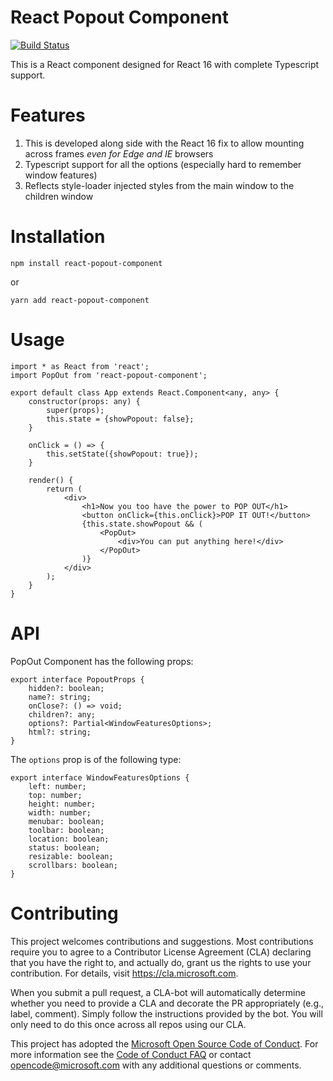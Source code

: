 # React Popout Component

[![Build Status](https://travis-ci.org/Microsoft/react-popout-component.svg?branch=v1.0.0)](https://travis-ci.org/Microsoft/react-popout-component)

This is a React component designed for React 16 with complete Typescript support.

# Features

1. This is developed along side with the React 16 fix to allow mounting across frames *even for Edge and IE* browsers
2. Typescript support for all the options (especially hard to remember window features)
3. Reflects style-loader injected styles from the main window to the children window

# Installation

```
npm install react-popout-component
```

or

```
yarn add react-popout-component
```

# Usage

```
import * as React from 'react';
import PopOut from 'react-popout-component';

export default class App extends React.Component<any, any> {
    constructor(props: any) {
        super(props);
        this.state = {showPopout: false};
    }

    onClick = () => {
        this.setState({showPopout: true});
    }

    render() {
        return (
            <div>
                <h1>Now you too have the power to POP OUT</h1>
                <button onClick={this.onClick}>POP IT OUT!</button>
                {this.state.showPopout && (
                    <PopOut>
                        <div>You can put anything here!</div>
                    </PopOut>
                )}
            </div>
        );
    }
}

```

# API

PopOut Component has the following props:

```
export interface PopoutProps {
    hidden?: boolean;
    name?: string;
    onClose?: () => void;
    children?: any;
    options?: Partial<WindowFeaturesOptions>;
    html?: string;
}
```

The `options` prop is of the following type:

```
export interface WindowFeaturesOptions {
    left: number;
    top: number;
    height: number;
    width: number;
    menubar: boolean;
    toolbar: boolean;
    location: boolean;
    status: boolean;
    resizable: boolean;
    scrollbars: boolean;
}
```

# Contributing

This project welcomes contributions and suggestions.  Most contributions require you to agree to a
Contributor License Agreement (CLA) declaring that you have the right to, and actually do, grant us
the rights to use your contribution. For details, visit https://cla.microsoft.com.

When you submit a pull request, a CLA-bot will automatically determine whether you need to provide
a CLA and decorate the PR appropriately (e.g., label, comment). Simply follow the instructions
provided by the bot. You will only need to do this once across all repos using our CLA.

This project has adopted the [Microsoft Open Source Code of Conduct](https://opensource.microsoft.com/codeofconduct/).
For more information see the [Code of Conduct FAQ](https://opensource.microsoft.com/codeofconduct/faq/) or
contact [opencode@microsoft.com](mailto:opencode@microsoft.com) with any additional questions or comments.
